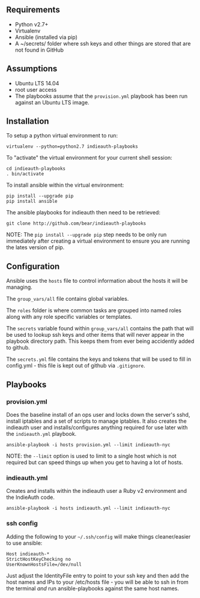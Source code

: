 ## Requirements

- Python v2.7+
- Virtualenv
- Ansible (installed via pip)
- A ~/secrets/ folder where ssh keys and other things are stored that are not found in GitHub

## Assumptions

- Ubuntu LTS 14.04
- root user access
- The playbooks assume that the ```provision.yml``` playbook has been run against an Ubuntu LTS image.

## Installation

To setup a python virtual environment to run:

    virtualenv --python=python2.7 indieauth-playbooks

To "activate" the virtual environment for your current shell session:

    cd indieauth-playbooks
    . bin/activate

To install ansible within the virtual environment:

    pip install --upgrade pip
    pip install ansible

The ansible playbooks for indieauth then need to be retrieved:

    git clone http://github.com/bear/indieauth-playbooks

NOTE: The ```pip install --upgrade pip``` step needs to be only run immediately after creating a virtual environment to ensure you are running the lates version of pip.

## Configuration

Ansible uses the ```hosts``` file to control information about the hosts it will be managing.

The ```group_vars/all``` file contains global variables.

The ```roles``` folder is where common tasks are grouped into named roles along with any role specific variables or templates.

The ```secrets``` variable found within ```group_vars/all``` contains the path that will be used to lookup ssh keys and other items that will never appear in the playbook directory path. This keeps them from ever being accidently added to github.

The ```secrets.yml``` file contains the keys and tokens that will be used to fill in config.yml - this file is kept out of github via ```.gitignore```.

## Playbooks

### provision.yml
Does the baseline install of an ops user and locks down the server's sshd, install iptables and a set of scripts to manage iptables. It also creates the indieauth user and installs/configures anything required for use later with the ```indieauth.yml``` playbook.

    ansible-playbook -i hosts provision.yml --limit indieauth-nyc

NOTE: the ```--limit``` option is used to limit to a single host which is not required but can speed things up when you get to having a lot of hosts.

### indieauth.yml
Creates and installs within the indieauth user a Ruby v2 environment and the IndieAuth code.

    ansible-playbook -i hosts indieauth.yml --limit indieauth-nyc

### ssh config
Adding the following to your ```~/.ssh/config``` will make things cleaner/easier to use ansible:

    Host indieauth-*
    StrictHostKeyChecking no
    UserKnownHostsFile=/dev/null

Just adjust the IdentityFile entry to point to your ssh key and then add the host names and IPs to your /etc/hosts file - you will be able to ssh in from the terminal *and* run ansible-playbooks against the same host names.
